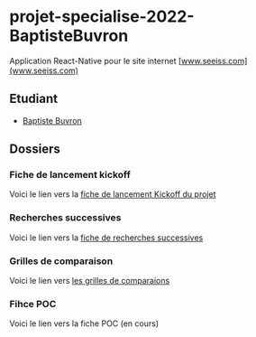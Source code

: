 # projet-specialise-2022-BaptisteBuvron

Application React-Native pour le site internet [www.seeiss.com](www.seeiss.com)

## Etudiant

* [Baptiste Buvron](https://github.com/BaptisteBuvron)

## Dossiers

### Fiche de lancement kickoff
Voici le lien vers la [fiche de lancement Kickoff du projet](https://docs.google.com/document/d/1v8cDOX77Kxkcqmp9VnuXRLi36eiy0RDUsld0MiUZu4I/edit?usp=sharing)

### Recherches successives
Voici le lien vers la [fiche de recherches successives](https://docs.google.com/presentation/d/1HfUESV6LpRq6pl4fzoU8J6BGbMtSDdoT0ULGW-u99Ks/edit?usp=sharing)

### Grilles de comparaison
Voici le lien vers [les grilles de comparaions](https://docs.google.com/presentation/d/19H8xYJS7rIZoEzLARjIVbxBDWFfIvxRuah2aXqljfmg/edit?usp=sharing)

### Fihce POC
Voici le lien vers la fiche POC (en cours)
